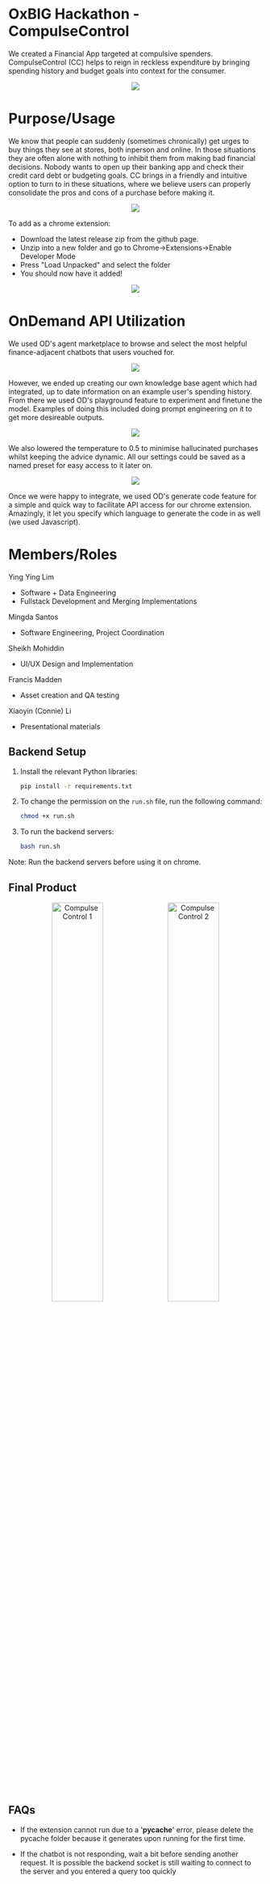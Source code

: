 # OxBIG Hackathon - CompulseControl
We created a Financial App targeted at compulsive spenders. CompulseControl (CC) helps to reign in reckless expenditure by bringing spending history and budget goals into context for the consumer. 

<p align="center">
  <img src="assets/pricehover.png" />
</p>

# Purpose/Usage
We know that people can suddenly (sometimes chronically) get urges to buy things they see at stores, both inperson and online. In those situations they are often alone with nothing to inhibit them from making bad financial decisions. Nobody wants to open up their banking app and check their credit card debt or budgeting goals. CC brings in a friendly and intuitive option to turn to in these situations, where we believe users can properly consolidate the pros and cons of a purchase before making it.

<p align="center">
  <img src="assets/compulsivespendinggraphic.jpg" />
</p>

To add as a chrome extension:
- Download the latest release zip from the github page.
- Unzip into a new folder and go to Chrome->Extensions->Enable Developer Mode
- Press "Load Unpacked" and select the folder
- You should now have it added!

<p align="center">
  <img src="assets/chrometutorial.jpg" />
</p>

# OnDemand API Utilization
We used OD's agent marketplace to browse and select the most helpful finance-adjacent chatbots that users vouched for.

<p align="center">
  <img src="assets/ondemand.jpg" />
</p>

However, we ended up creating our own knowledge base agent which had integrated, up to date information on an example user's spending history. From there we used OD's playground feature to experiment and finetune the model. Examples of doing this included doing prompt engineering on it to get more desireable outputs.

<p align="center">
  <img src="assets/prompt.jpg" />
</p>
 
We also lowered the temperature to 0.5 to minimise hallucinated purchases whilst keeping the advice dynamic. All our settings could be saved as a named preset for easy access to it later on.

<p align="center">
  <img src="assets/sidebar.png" />
</p>

 Once we were happy to integrate, we used OD's generate code feature for a simple and quick way to facilitate API access for our chrome extension. Amazingly, it let you specify which language to generate the code in as well (we used Javascript).

# Members/Roles

Ying Ying Lim
- Software + Data Engineering
- Fullstack Development and Merging Implementations

Mingda Santos
- Software Engineering, Project Coordination

Sheikh Mohiddin
- UI/UX Design and Implementation

Francis Madden
- Asset creation and QA testing

Xiaoyin (Connie) Li
- Presentational materials

## Backend Setup

1. Install the relevant Python libraries:

    ```bash
    pip install -r requirements.txt
    ```

2. To change the permission on the `run.sh` file, run the following command:

    ```bash
    chmod +x run.sh
    ```

3. To run the backend servers:

    ```bash
    bash run.sh
    ```

Note: Run the backend servers before using it on chrome. 

## Final Product

<p align="center">
  <img src="assets\compulse_control_part1.png" alt="Compulse Control 1" width="45%" />
  <img src="assets\compulse_control_part2.png" alt="Compulse Control 2" width="45%" />
</p>

## FAQs
- If the extension cannot run due to a '__pycache__' error, please delete the pycache folder because it generates upon running for the first time.

- If the chatbot is not responding, wait a bit before sending another request. It is possible the backend socket is still waiting to connect to the server and you entered a query too quickly 